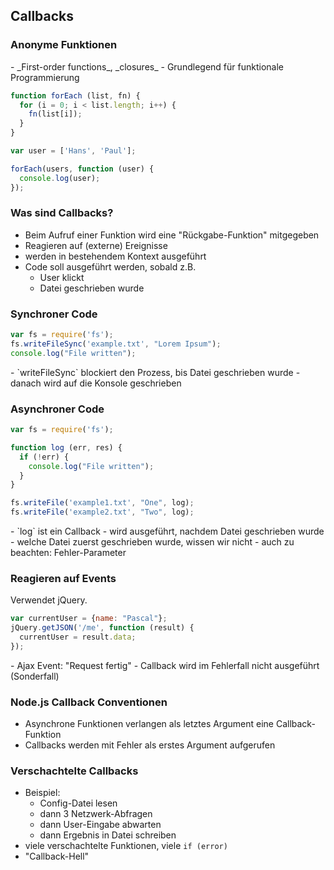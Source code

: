 ## Callbacks

### Anonyme Funktionen

<aside class="notes">
- _First-order functions_, _closures_
- Grundlegend für funktionale Programmierung

</aside>

```javascript
function forEach (list, fn) {
  for (i = 0; i < list.length; i++) {
    fn(list[i]);
  }
}

var user = ['Hans', 'Paul'];

forEach(users, function (user) {
  console.log(user);
});
```

### Was sind Callbacks?

- Beim Aufruf einer Funktion wird eine "Rückgabe-Funktion" mitgegeben
- Reagieren auf (externe) Ereignisse
- werden in bestehendem Kontext ausgeführt
- Code soll ausgeführt werden, sobald z.B.
    + User klickt
    + Datei geschrieben wurde

### Synchroner Code

```javascript
var fs = require('fs');
fs.writeFileSync('example.txt', "Lorem Ipsum");
console.log("File written");
```

<aside class="notes">
- `writeFileSync` blockiert den Prozess, bis Datei geschrieben wurde
- danach wird auf die Konsole geschrieben
</aside>

### Asynchroner Code

```javascript
var fs = require('fs');

function log (err, res) {
  if (!err) {
    console.log("File written");
  }
}

fs.writeFile('example1.txt', "One", log);
fs.writeFile('example2.txt', "Two", log);
```

<aside class="notes">
- `log` ist ein Callback
- wird ausgeführt, nachdem Datei geschrieben wurde
- welche Datei zuerst geschrieben wurde, wissen wir nicht
- auch zu beachten: Fehler-Parameter
</aside>

### Reagieren auf Events

Verwendet jQuery.

```javascript
var currentUser = {name: "Pascal"};
jQuery.getJSON('/me', function (result) {
  currentUser = result.data;
});
```

<aside class="notes">
- Ajax Event: "Request fertig"
- Callback wird im Fehlerfall nicht ausgeführt (Sonderfall)

</aside>

### Node.js Callback Conventionen

- Asynchrone Funktionen verlangen als letztes Argument eine Callback-Funktion
- Callbacks werden mit Fehler als erstes Argument aufgerufen

### Verschachtelte Callbacks

- Beispiel:
    + Config-Datei lesen
    + dann 3 Netzwerk-Abfragen
    + dann User-Eingabe abwarten
    + dann Ergebnis in Datei schreiben
- viele verschachtelte Funktionen, viele `if (error)`
- "Callback-Hell"

